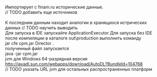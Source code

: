 Импортирует с finam.ru исторические данные.
<br>
// TODO добавить еще источников  
<br>
К последним данным находит аналогии в хранящихся истрических данных
// TODO научить выводить 
<br>
Для запуска в IDE запускайте ApplicationExecutor
Для запуска без IDE после компиляции в каталоге out\production выполнить команду
<br>
jar cfe cpm.jar Director .
<br>
полученный файл запускается
<br>
java -jar cpm.jar
<br>
jvm для Windows 64-разрядная версия http://javadl.sun.com/webapps/download/AutoDL?BundleId=104768
<br>
// TODO указать URL jvm для остальных распространенных платформ 

